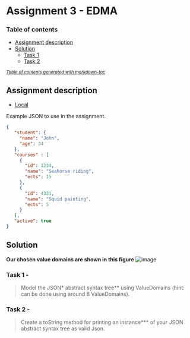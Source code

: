 # Assignment 3 - EDMA

### Table of contents

- [Assignment description](#assignment-description)
- [Solution](#solution)
  * [Task 1](#task-1)
  * [Task 2](#task-2)

<small><i><a href='http://ecotrust-canada.github.io/markdown-toc/'>Table of contents generated with markdown-toc</a></i></small>

## Assignment description
- [Local](https://github.com/Hold-Krykke-BA/DBD/blob/main/Assignment3/Assignment3.pdf)  
  
Example JSON to use in the assignment. 
```JSON
{
   "student": {
     "name": "John",
     "age": 34
   },
   "courses" : [
     {
       "id": 1234,
       "name": "Seahorse riding",
       "ects": 15
     },
     {
       "id": 4321,
       "name": "Squid painting",
       "ects": 5
     }
   ],
   "active": true
}

```

## Solution
**Our chosen value domains are shown in this figure**
![image](https://user-images.githubusercontent.com/35559774/113520166-8b03a300-9591-11eb-85c2-7c7ba46d496a.png)

### Task 1 - 
> Model the JSON* abstract syntax tree** using ValueDomains (hint: can be done using around 8 ValueDomains).
  
### Task 2 - 
> Create a toString method for printing an instance*** of your JSON abstract syntax tree as valid Json.
